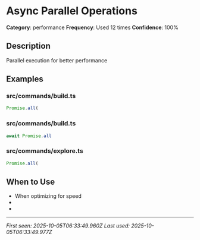 # Async Parallel Operations

**Category**: performance
**Frequency**: Used 12 times
**Confidence**: 100%

## Description
Parallel execution for better performance

## Examples

### src/commands/build.ts
```typescript
Promise.all(
```


### src/commands/build.ts
```typescript
await Promise.all
```


### src/commands/explore.ts
```typescript
Promise.all(
```


## When to Use
- When optimizing for speed
- 
- 

---
*First seen: 2025-10-05T06:33:49.960Z*
*Last used: 2025-10-05T06:33:49.977Z*
